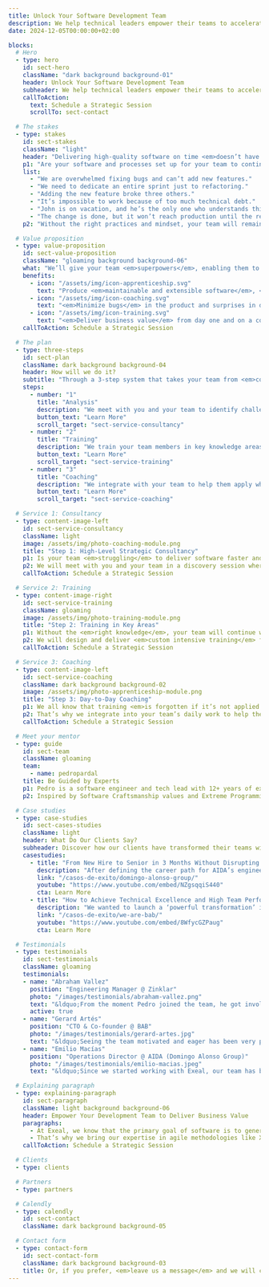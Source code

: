 ```yaml
---
title: Unlock Your Software Development Team
description: We help technical leaders empower their teams to accelerate software delivery and eliminate bugs.
date: 2024-12-05T00:00:00+02:00

blocks:
  # Hero
  - type: hero
    id: sect-hero
    className: "dark background background-01"
    header: Unlock Your Software Development Team
    subheader: We help technical leaders empower their teams to accelerate software delivery and eliminate bugs.
    callToAction:
      text: Schedule a Strategic Session
      scrollTo: sect-contact

  # The stakes
  - type: stakes
    id: sect-stakes
    className: "light"
    header: "Delivering high-quality software on time <em>doesn’t have to be painful.</em>"
    p1: "Are your software and processes set up for your team to continuously deliver value while meeting deadlines? Or do you often hear things like..."
    list:
      - "We are overwhelmed fixing bugs and can’t add new features."
      - "We need to dedicate an entire sprint just to refactoring."
      - "Adding the new feature broke three others."
      - "It’s impossible to work because of too much technical debt."
      - "John is on vacation, and he’s the only one who understands this part."
      - "The change is done, but it won’t reach production until the release in two weeks."
    p2: "Without the right practices and mindset, your team will remain <em>slow, frustrated, and buried in incidents.</em>"

  # Value proposition
  - type: value-proposition
    id: sect-value-proposition
    className: "gloaming background background-06"
    what: "We’ll give your team <em>superpowers</em>, enabling them to:"
    benefits:
      - icon: "/assets/img/icon-apprenticeship.svg"
        text: "Produce <em>maintainable and extensible software</em>, <em>delivered on time</em> to the market."
      - icon: "/assets/img/icon-coaching.svg"
        text: "<em>Minimize bugs</em> in the product and surprises in deployments."
      - icon: "/assets/img/icon-training.svg"
        text: "<em>Deliver business value</em> from day one and on a continuous basis."
    callToAction: Schedule a Strategic Session

  # The plan
  - type: three-steps
    id: sect-plan
    className: dark background background-04
    header: How will we do it?
    subtitle: "Through a 3-step system that takes your team from <em>constantly firefighting</em> to <em>high performance and continuous improvement.</em>"
    steps:
      - number: "1"
        title: "Analysis"
        description: "We meet with you and your team to identify challenges and bottlenecks."
        button_text: "Learn More"
        scroll_target: "sect-service-consultancy"
      - number: "2"
        title: "Training"
        description: "We train your team members in key knowledge areas."
        button_text: "Learn More"
        scroll_target: "sect-service-training"
      - number: "3"
        title: "Coaching"
        description: "We integrate with your team to help them apply what they’ve learned in your project."
        button_text: "Learn More"
        scroll_target: "sect-service-coaching"

  # Service 1: Consultancy
  - type: content-image-left
    id: sect-service-consultancy
    className: light
    image: /assets/img/photo-coaching-module.png
    title: "Step 1: High-Level Strategic Consultancy"
    p1: Is your team <em>struggling</em> to deliver software faster and with fewer bugs, but you’re not sure why or <em>how to help them</em> break free?
    p2: We will meet with you and your team in a discovery session where we will audit their technical and management practices to <em>identify bottlenecks and opportunities for improvement.</em>
    callToAction: Schedule a Strategic Session

  # Service 2: Training
  - type: content-image-right
    id: sect-service-training
    className: gloaming
    image: /assets/img/photo-training-module.png
    title: "Step 2: Training in Key Areas"
    p1: Without the <em>right knowledge</em>, your team will continue working as they always have.
    p2: We will design and deliver <em>custom intensive training</em> for your team, aimed at filling knowledge gaps in key areas such as software architecture, product-oriented development, and agile management.
    callToAction: Schedule a Strategic Session

  # Service 3: Coaching
  - type: content-image-left
    id: sect-service-coaching
    className: dark background background-02
    image: /assets/img/photo-apprenticeship-module.png
    title: "Step 3: Day-to-Day Coaching"
    p1: We all know that training <em>is forgotten if it’s not applied.</em>
    p2: That’s why we integrate into your team’s daily work to help them apply all the acquired knowledge to your project’s code and guide them in improving their technical practices and management processes.
    callToAction: Schedule a Strategic Session

  # Meet your mentor
  - type: guide
    id: sect-team
    className: gloaming
    team:
      - name: pedropardal
    title: Be Guided by Experts
    p1: Pedro is a software engineer and tech lead with 12+ years of experience building scalable web applications in the cloud and leading multidisciplinary teams using agile methodologies.
    p2: Inspired by Software Craftsmanship values and Extreme Programming and DevOps practices, he emphasizes early value delivery, transparent client communication, and technical excellence.

  # Case studies
  - type: case-studies
    id: sect-cases-studies
    className: light
    header: What Do Our Clients Say?
    subheader: Discover how our clients have transformed their teams with our guidance.
    casestudies:
      - title: "From New Hire to Senior in 3 Months Without Disrupting Team Productivity"
        description: "After defining the career path for AIDA’s engineering team, they identified the need to find mid-level talent to join their teams."
        link: "/casos-de-exito/domingo-alonso-group/"
        youtube: "https://www.youtube.com/embed/NZgsqqiS440"
        cta: Learn More
      - title: "How to Achieve Technical Excellence and High Team Performance in 3 Months"
        description: "We wanted to launch a ‘powerful transformation’ in our product development, and for that, our team needed to learn and receive training."
        link: "/casos-de-exito/we-are-bab/"
        youtube: "https://www.youtube.com/embed/8WfycGZPaug"
        cta: Learn More

  # Testimonials
  - type: testimonials
    id: sect-testimonials
    className: gloaming
    testimonials:
    - name: "Abraham Vallez"
      position: "Engineering Manager @ Zinklar"
      photo: "/images/testimonials/abraham-vallez.png"
      text: "&ldquo;From the moment Pedro joined the team, he got involved right away, both in the product and the technical side, playing a key role in the team’s significant systemic improvement. He helped not only with technical details but also in interactions, relationships, and other team dynamics.&rdquo;"
      active: true
    - name: "Gerard Artés"
      position: "CTO & Co-founder @ BAB"
      photo: "/images/testimonials/gerard-artes.jpg"
      text: "&ldquo;Seeing the team motivated and eager has been very positive. The team wins, the company wins, and employees personally benefit from learning and training that brings a highly positive return.&rdquo;"
    - name: "Emilio Macías"
      position: "Operations Director @ AIDA (Domingo Alonso Group)"
      photo: "/images/testimonials/emilio-macias.jpeg"
      text: "&ldquo;Since we started working with Exeal, our team has been breathing learning, questioning, and reading again... The biggest success is helping our professionals grow and stay with us.&rdquo;"

  # Explaining paragraph
  - type: explaining-paragraph
    id: sect-paragraph
    className: light background background-06
    header: Empower Your Development Team to Deliver Business Value
    paragraphs:
      - At Exeal, we know that the primary goal of software is to generate business value. But we also understand the frustration of constantly juggling new feature implementation while keeping fires under control and trying to improve code under constant business pressure.
      - That’s why we bring our expertise in agile methodologies like XP (Extreme Programming) and DevOps to your team, working side by side in your project to foster sustainable development practices.
    callToAction: Schedule a Strategic Session

  # Clients
  - type: clients

  # Partners
  - type: partners

  # Calendly
  - type: calendly
    id: sect-contact
    className: dark background background-05

  # Contact form
  - type: contact-form
    id: sect-contact-form
    className: dark background background-03
    title: Or, if you prefer, <em>leave us a message</em> and we will contact you as soon as possible.
---
```

